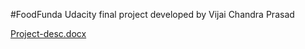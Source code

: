 #FoodFunda
Udacity final project developed by Vijai Chandra Prasad

[Project-desc.docx](http://vijai1996.github.io)